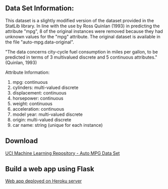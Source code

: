 <h2>Data Set Information:</h2>

This dataset is a slightly modified version of the dataset provided in the StatLib library. In line with the use by Ross Quinlan (1993) in predicting the attribute "mpg", 8 of the original instances were removed because they had unknown values for the "mpg" attribute. The original dataset is available in the file "auto-mpg.data-original".

"The data concerns city-cycle fuel consumption in miles per gallon, to be predicted in terms of 3 multivalued discrete and 5 continuous attributes." (Quinlan, 1993)


Attribute Information:

1. mpg: continuous
2. cylinders: multi-valued discrete
3. displacement: continuous
4. horsepower: continuous
5. weight: continuous
6. acceleration: continuous
7. model year: multi-valued discrete
8. origin: multi-valued discrete
9. car name: string (unique for each instance)

<h2> Download </h2>
<a href="https://archive.ics.uci.edu/ml/machine-learning-databases/auto-mpg/auto-mpg.data">UCI Machine Learning Repository - Auto MPG Data Set</a>

<h2> Build a web app using Flask </h2>
<a href="https://mpg-prediction-waiyan-60157.herokuapp.com/">Web app deployed on Heroku server</a>



